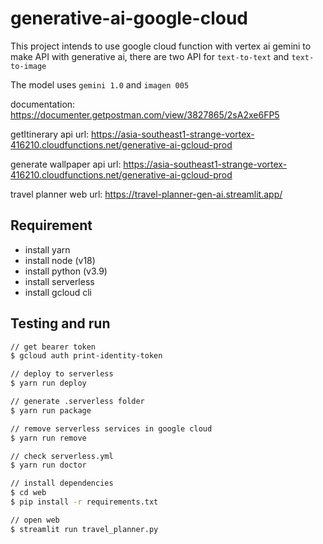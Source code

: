 # generative-ai-google-cloud

This project intends to use google cloud function with vertex ai gemini to make API with generative ai, there are two API for `text-to-text` and `text-to-image`

The model uses `gemini 1.0` and `imagen 005`

documentation: <https://documenter.getpostman.com/view/3827865/2sA2xe6FP5>

getItinerary api url: <https://asia-southeast1-strange-vortex-416210.cloudfunctions.net/generative-ai-gcloud-prod>

generate wallpaper api url: <https://asia-southeast1-strange-vortex-416210.cloudfunctions.net/generative-ai-gcloud-prod>

travel planner web url: <https://travel-planner-gen-ai.streamlit.app/>

## Requirement

- install yarn
- install node (v18)
- install python (v3.9)
- install serverless
- install gcloud cli

## Testing and run

```zsh
// get bearer token
$ gcloud auth print-identity-token

// deploy to serverless
$ yarn run deploy

// generate .serverless folder
$ yarn run package

// remove serverless services in google cloud
$ yarn run remove

// check serverless.yml
$ yarn run doctor
```

```zsh
// install dependencies
$ cd web
$ pip install -r requirements.txt

// open web
$ streamlit run travel_planner.py
```
